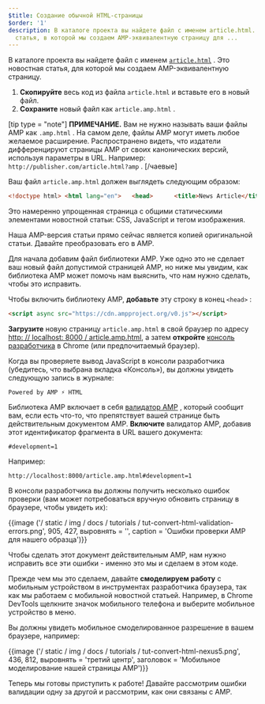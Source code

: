 ```yaml
---
$title: Создание обычной HTML-страницы
$order: '1'
description: В каталоге проекта вы найдете файл с именем article.html. Это новостная
  статья, в которой мы создаем AMP-эквивалентную страницу для ...
---
```


В каталоге проекта вы найдете файл с именем [`article.html`](https://github.com/googlecodelabs/accelerated-mobile-pages-foundations/blob/master/article.html) . Это новостная статья, для которой мы создаем AMP-эквивалентную страницу.

1. **Скопируйте** весь код из файла `article.html` и вставьте его в новый файл.
2. **Сохраните** новый файл как `article.amp.html` .

[tip type = "note"] **ПРИМЕЧАНИЕ.** Вам не нужно называть ваши файлы AMP как `.amp.html` . На самом деле, файлы AMP могут иметь любое желаемое расширение. Распространено видеть, что издатели дифференцируют страницы AMP от своих канонических версий, используя параметры в URL. Например: `http://publisher.com/article.html?amp` . [/чаевые]

Ваш файл `article.amp.html` должен выглядеть следующим образом:

```html
<!doctype html> <html lang="en">   <head>      <title>News Article</title>      <link href="base.css" rel="stylesheet" />      <script type="text/javascript" src="base.js"></script>   </head>   <body>     <header>       News Site     </header>     <article>       <h1>Article Name</h1>        <p>Lorem ipsum dolor sit amet, consectetur adipiscing elit. Etiam egestas tortor sapien, non tristique ligula accumsan eu.</p>     </article>     <img src="mountains.jpg">   </body> </html>
```

Это намеренно упрощенная страница с общими статическими элементами новостной статьи: CSS, JavaScript и тегом изображения.

Наша AMP-версия статьи прямо сейчас является копией оригинальной статьи. Давайте преобразовать его в AMP.

Для начала добавим файл библиотеки AMP. Уже одно это не сделает ваш новый файл допустимой страницей AMP, но ниже мы увидим, как библиотека AMP может помочь нам выяснить, что нам нужно сделать, чтобы это исправить.

Чтобы включить библиотеку AMP, **добавьте** эту строку в конец `<head>` :

```html
<script async src="https://cdn.ampproject.org/v0.js"></script>
```

**Загрузите** новую страницу `article.amp.html` в свой браузер по адресу [http: // localhost: 8000 / article.amp.html,](http://localhost:8000/article.amp.html) а затем **откройте** [консоль разработчика](https://developer.chrome.com/devtools/docs/console) в Chrome (или предпочитаемый браузер).

Когда вы проверяете вывод JavaScript в консоли разработчика (убедитесь, что выбрана вкладка «Консоль»), вы должны увидеть следующую запись в журнале:

```text
Powered by AMP ⚡ HTML
```

Библиотека AMP включает в себя [валидатор AMP](../../../../documentation/guides-and-tutorials/learn/validation-workflow/validate_amp.md) , который сообщит вам, если есть что-то, что препятствует вашей странице быть действительным документом AMP. **Включите** валидатор AMP, добавив этот идентификатор фрагмента в URL вашего документа:

```text
#development=1
```

Например:

```text
http://localhost:8000/article.amp.html#development=1
```

В консоли разработчика вы должны получить несколько ошибок проверки (вам может потребоваться вручную обновить страницу в браузере, чтобы увидеть их):

{{image ('/ static / img / docs / tutorials / tut-convert-html-validation-errors.png', 905, 427, выровнять = '', caption = 'Ошибки проверки AMP для нашего образца')}}

Чтобы сделать этот документ действительным AMP, нам нужно исправить все эти ошибки - именно это мы и сделаем в этом коде.

Прежде чем мы это сделаем, давайте **смоделируем работу** с мобильным устройством в инструментах разработчика браузера, так как мы работаем с мобильной новостной статьей. Например, в Chrome DevTools щелкните значок мобильного телефона и выберите мобильное устройство в меню.

Вы должны увидеть мобильное смоделированное разрешение в вашем браузере, например:

{{image ('/ static / img / docs / tutorials / tut-convert-html-nexus5.png', 436, 812, выровнять = 'третий центр', заголовок = 'Мобильное моделирование нашей страницы AMP')}}

Теперь мы готовы приступить к работе! Давайте рассмотрим ошибки валидации одну за другой и рассмотрим, как они связаны с AMP.

